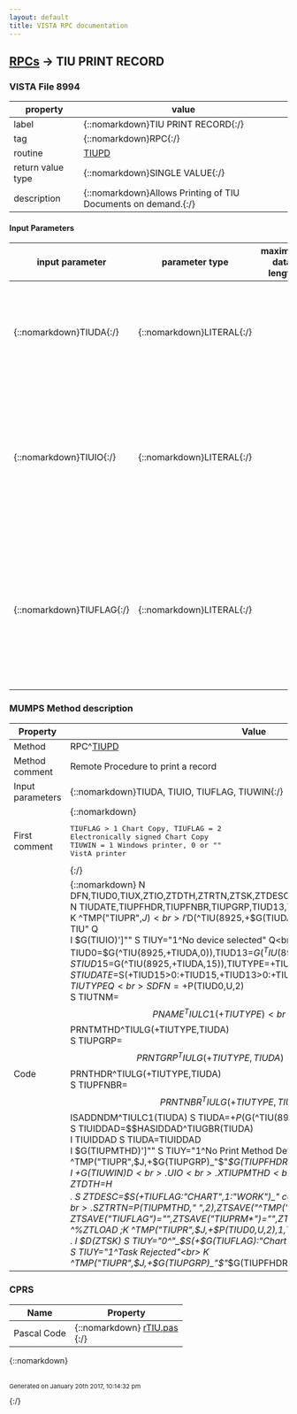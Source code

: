 ```yaml
---
layout: default
title: VISTA RPC documentation
---
```




## [RPCs](TableOfContent.md) &#8594; TIU PRINT RECORD 



### VISTA File 8994 


 property | value 
--- | --- 
 label | {::nomarkdown}TIU PRINT RECORD{:/}
 tag | {::nomarkdown}RPC{:/}
 routine | [TIUPD](http://code.osehra.org/dox/Routine_TIUPD_source.html)
 return value type | {::nomarkdown}SINGLE VALUE{:/}
 description | {::nomarkdown}Allows Printing of TIU Documents on demand.{:/}

#### Input Parameters

| input parameter | parameter type | maximum data length | required | description | 
| --- | --- | --- | --- | --- | 
| {::nomarkdown}TIUDA{:/} | {::nomarkdown}LITERAL{:/} |  | {::nomarkdown}true{:/} | {::nomarkdown}This is the record number of the document in the TIU DOCUMENT FILE(#8925). It uniquely identifies the document to be printed.{:/} | 
| {::nomarkdown}TIUIO{:/} | {::nomarkdown}LITERAL{:/} |  | {::nomarkdown}true{:/} | {::nomarkdown}This is the NAME of the device to which the document is to be printed. NOTE: You may not pass the $I for the device, or the Pointer to the DEVICEFILE entry corresponding to the device.  ONLY THE DEVICE NAME will work.{:/} | 
| {::nomarkdown}TIUFLAG{:/} | {::nomarkdown}LITERAL{:/} |  | {::nomarkdown}true{:/} | {::nomarkdown}This is a flag which tells the print driver to specify a CHART versus WORKcopy of the document.  If it is undefined or its value is 0, then theprinted copy will be marked as a WORK COPY.  If its value is 1, then itwill be marked as a CHART COPY.{:/} | 


### MUMPS Method description

 Property | Value 
 --- | --- 
 Method | RPC^[TIUPD](http://code.osehra.org/dox/Routine_TIUPD_source.html)
 Method comment | Remote Procedure to print a record
 Input parameters | {::nomarkdown}TIUDA, TIUIO, TIUFLAG, TIUWIN{:/}
 First comment | {::nomarkdown}<pre>TIUFLAG > 1 Chart Copy, TIUFLAG = 2 Electronically signed Chart Copy<br/>TIUWIN = 1 Windows printer, 0 or "" VistA printer</pre>{:/}
 Code | {::nomarkdown}  N DFN,TIUD0,TIUX,ZTIO,ZTDTH,ZTRTN,ZTSK,ZTDESC,TIUTYPE,TIUPMTHD,TIUTNM<br> N TIUDATE,TIUPFHDR,TIUPFNBR,TIUPGRP,TIUD13,TIUD15,TIUIDDAD<br> K ^TMP("TIUPR",$J)<br> I '$D(^TIU(8925,+$G(TIUDA),0)) S TIUY="1^No such record in TIU" Q<br> I $G(TIUIO)']"" S TIUY="1^No device selected" Q<br> S TIUD0=$G(^TIU(8925,+TIUDA,0)),TIUD13=$G(^TIU(8925,+TIUDA,13))<br> S TIUD15=$G(^TIU(8925,+TIUDA,15)),TIUTYPE=+TIUD0,TIUFLAG=+$G(TIUFLAG)<br> S TIUDATE=$S(+TIUD15>0:+TIUD15,+TIUD13>0:+TIUD13,1:+$G(DT))<br> I '+TIUTYPE Q<br> S DFN=+$P(TIUD0,U,2)<br> S TIUTNM=$$PNAME^TIULC1(+TIUTYPE)<br> S TIUPMTHD=$$PRNTMTHD^TIULG(+TIUTYPE,TIUDA)<br> S TIUPGRP=$$PRNTGRP^TIULG(+TIUTYPE,TIUDA)<br> S TIUPFHDR=$$PRNTHDR^TIULG(+TIUTYPE,TIUDA)<br> S TIUPFNBR=$$PRNTNBR^TIULG(+TIUTYPE,TIUDA)<br> I +$$ISADDNDM^TIULC1(TIUDA) S TIUDA=+$P($G(^TIU(8925,+TIUDA,0)),U,6)<br> S TIUIDDAD=$$HASIDDAD^TIUGBR(TIUDA)<br> I TIUIDDAD S TIUDA=TIUIDDAD<br> I $G(TIUPMTHD)']"" S TIUY="1^No Print Method Defined" Q<br> S ^TMP("TIUPR",$J,+$G(TIUPGRP)_"$"_$G(TIUPFHDR)_";"_DFN,1,TIUDA)=$G(TIUPFNBR)<br> I +$G(TIUWIN) D<br> . U IO<br> . X TIUPMTHD<br> E  D<br> . S ZTIO=TIUIO,ZTDTH=$H<br> . S ZTDESC=$S(+TIUFLAG:"CHART",1:"WORK")_" copy of "_$$UPPER^TIULS(TIUTNM)<br> . S ZTRTN=$P(TIUPMTHD," ",2),ZTSAVE("^TMP(""TIUPR"",$J,")=""<br> . S ZTSAVE("TIUFLAG")="",ZTSAVE("TIUPRM*")="",ZTSAVE("DUZ(")=""<br> . D ^%ZTLOAD ;K ^TMP("TIUPR",$J,+$P(TIUD0,U,2),1,TIUDA) P182<br> . I $D(ZTSK) S TIUY="0^"_$S(+$G(TIUFLAG):"Chart",1:"Draft")_" copy queued"<br> . E  S TIUY="1^Task Rejected"<br> K ^TMP("TIUPR",$J,+$G(TIUPGRP)_"$"_$G(TIUPFHDR)_";"_DFN,1,TIUDA) ;P182{:/}


### CPRS

 Name | Property 
 --- | --- 
 Pascal Code | {::nomarkdown} <a href="https://github.com/OSEHRA/VistA/blob/master/Packages/Order%20Entry%20Results%20Reporting/CPRS/CPRS-Chart/rTIU.pas">rTIU.pas</a><br/>{:/}

{::nomarkdown} <br/><br/><p style="font-size: 11px">Generated on January 20th 2017, 10:14:32 pm</p>{:/}